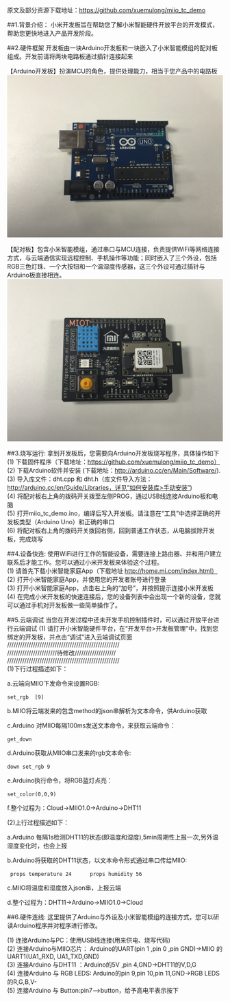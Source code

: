原文及部分资源下载地址：https://github.com/xuemulong/miio_tc_demo

##1.背景介绍：
小米开发板旨在帮助您了解小米智能硬件开放平台的开发模式，帮助您更快地进入产品开发阶段。  


##2.硬件框架
开发板由一块Arduino开发板和一块嵌入了小米智能模组的配对板组成。开发前请将两块电路板通过插针连接起来  

【Arduino开发板】扮演MCU的角色，提供处理能力，相当于您产品中的电路板
![](Arduino.JPG)

【配对板】包含小米智能模组，通过串口与MCU连接，负责提供WiFi等网络连接方式，与云端通信实现远程控制、手机操作等功能；同时嵌入了三个外设，包括RGB三色灯珠、一个大按钮和一个温湿度传感器，这三个外设可通过插针与Arduino板直接相连。
![](MIIO.JPG)

##3.烧写运行:
拿到开发板后，您需要向Arduino开发板烧写程序，具体操作如下  
(1) 下载固件程序（下载地址：https://github.com/xuemulong/miio_tc_demo） 
(2) 下载Arduino软件并安装 (下载地址：http://arduino.cc/en/Main/Software/).  
(3) 导入库文件：dht.cpp 和 dht.h（库文件导入方法：http://arduino.cc/en/Guide/Libraries，详见“如何安装库>手动安装”)  
(4) 将配对板右上角的拨码开关拨至左侧PROG，通过USB线连接Arduino板和电脑    
(5) 打开miio_tc_demo.ino，编译后写入开发板。请注意在“工具”中选择正确的开发板类型（Arduino Uno）和正确的串口  
(6) 将配对板右上角的拨码开关拨回右侧，回到普通工作状态，从电脑拔除开发板，完成烧写

##4.设备快连:
使用WiFi进行工作的智能设备，需要连接上路由器、并和用户建立联系后才能工作。您可以通过小米开发板来体验这个过程。  
(1) 请首先下载小米智能家庭App（下载地址 http://home.mi.com/index.html）  
(2) 打开小米智能家庭App，并使用您的开发者账号进行登录  
(3) 打开小米智能家庭App，点击右上角的“加号”，并按照提示连接小米开发板  
(4) 在完成小米开发板的快速连接后，您的设备列表中会出现一个新的设备，您就可以通过手机对开发板做一些简单操作了。

##5.云端调试
当您在开发过程中还未开发手机控制插件时，可以通过开放平台进行云端调试
(1) 请打开小米智能硬件平台，在“开发平台>开发板管理”中，找到您绑定的开发板，并点击“调试”进入云端调试页面
////////////////////////////////////////////////////  
///////////////////////待修改///////////////////   
////////////////////////////////////////////////////  
(1)下行过程描述如下：

   a.云端向MIIO下发命令来设置RGB: 
    
    set_rgb  [9]

   b.MIIO将云端发来的包含method的json串解析为文本命令，供Arduino获取

   c.Arduino 对MIIO每隔100ms发送文本命令，来获取云端命令：
   
    get_down 

   d.Arduino获取从MIIO串口发来的rgb文本命令: 
    
    down set_rgb 9

   e.Arduino执行命令，将RGB蓝灯点亮：
    
    set_color(0,0,9)

   f.整个过程为：Cloud->MIIO1.0->Arduino->DHT11

(2)上行过程描述如下：

   a.Arduino 每隔1s检测DHT11的状态(即温度和湿度),5min周期性上报一次,另外温湿度变化时，也会上报

   b.Arduino将获取的DHT11状态，以文本命令形式通过串口传给MIIO:

     props temperature 24      props humidity 56

   c.MIIO将温度和湿度放入json串，上报云端

   d.整个过程为：DHT11->Arduino->MIIO1.0->Cloud

##6.硬件连线:
这里提供了Arduino与外设及小米智能模组的连接方式，您可以研读Arduino程序并对程序进行修改。

(1) 连接Arduino与PC：使用USB线连接(用来供电、烧写代码)  
(2) 连接Arduino与MIIO芯片： Arduino的UART(pin 1 ,pin 0 ,pin GND)->MIIO 的UART1(UA1_RXD, UA1_TXD,GND)  
(3) 连接Arduino 与DHT11 ：Arduino的5V ,pin 4,GND->DHT11的V,D,G  
(4) 连接Arduino 与 RGB LEDS: Arduino的pin 9,pin 10,pin 11,GND->RGB LEDS的R,G,B,V-  
(5) 连接Arduino 与 Button:pin7-->button，给予高电平表示按下


